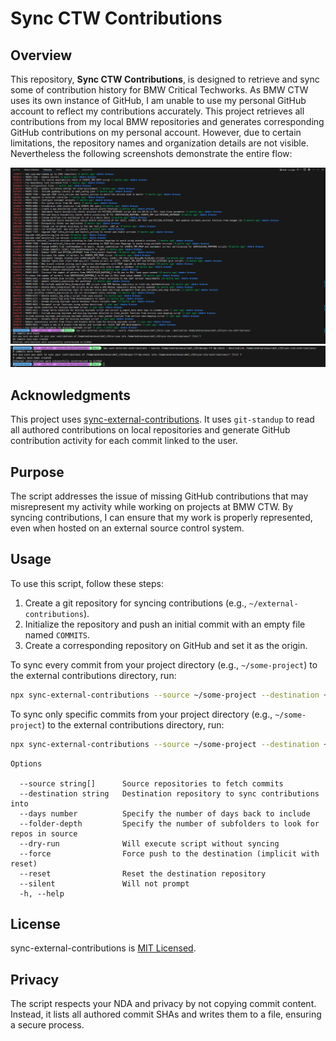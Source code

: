 # Sync CTW Contributions

## Overview

This repository, **Sync CTW Contributions**, is designed to retrieve and sync some of contribution history for BMW Critical Techworks. As BMW CTW uses its own instance of GitHub, I am unable to use my personal GitHub account to reflect my contributions accurately. This project retrieves all contributions from my local BMW repositories and generates corresponding GitHub contributions on my personal account. However, due to certain limitations, the repository names and organization details are not visible. Nevertheless the following screenshots demonstrate the entire flow:

![alt text](image.png)
![alt text](image-1.png)

## Acknowledgments

This project uses [sync-external-contributions](https://github.com/andreareosa/sync-external-contributions). It uses `git-standup` to read all authored contributions on local repositories and generate GitHub contribution activity for each commit linked to the user.

## Purpose

The script addresses the issue of missing GitHub contributions that may misrepresent my activity while working on projects at BMW CTW. By syncing contributions, I can ensure that my work is properly represented, even when hosted on an external source control system.

## Usage

To use this script, follow these steps:

1. Create a git repository for syncing contributions (e.g., `~/external-contributions`).
2. Initialize the repository and push an initial commit with an empty file named `COMMITS`.
3. Create a corresponding repository on GitHub and set it as the origin.

To sync every commit from your project directory (e.g., `~/some-project`) to the external contributions directory, run:

```bash
npx sync-external-contributions --source ~/some-project --destination ~/external-contributions
```

To sync only specific commits from your project directory (e.g., `~/some-project`) to the external contributions directory, run:

```bash
npx sync-external-contributions --source ~/some-project --destination ~/external-contributions
```

```
Options

  --source string[]      Source repositories to fetch commits
  --destination string   Destination repository to sync contributions into
  --days number          Specify the number of days back to include
  --folder-depth         Specify the number of subfolders to look for repos in source
  --dry-run              Will execute script without syncing
  --force                Force push to the destination (implicit with reset)
  --reset                Reset the destination repository
  --silent               Will not prompt
  -h, --help
```

## License

sync-external-contributions is [MIT Licensed](LICENSE).

## Privacy

The script respects your NDA and privacy by not copying commit content. Instead, it lists all authored commit SHAs and writes them to a file, ensuring a secure process.
